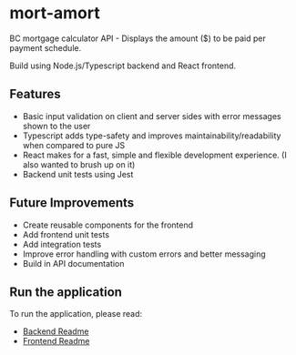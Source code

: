 # mort-amort
BC mortgage calculator API - Displays the amount ($) to be paid per payment schedule.

Build using Node.js/Typescript backend and React frontend.

## Features
- Basic input validation on client and server sides with error messages shown to the user
- Typescript adds type-safety and improves maintainability/readability when compared to pure JS
- React makes for a fast, simple and flexible development experience. (I also wanted to brush up on it)
- Backend unit tests using Jest

## Future Improvements
- Create reusable components for the frontend
- Add frontend unit tests
- Add integration tests
- Improve error handling with custom errors and better messaging
- Build in API documentation

## Run the application
To run the application, please read:
- [Backend Readme](https://github.com/mykothai/mort-amort/tree/main/backend#nodejs-backend)
- [Frontend Readme](https://github.com/mykothai/mort-amort/tree/main/client#react-frontend)